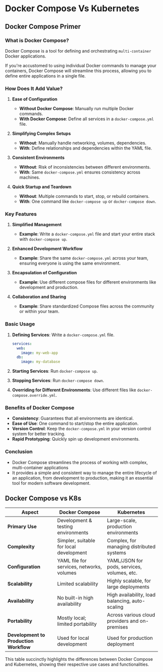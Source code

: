 # Docker Compose Vs Kubernetes

## Docker Compose Primer

### What is Docker Compose?

Docker Compose is a tool for defining and orchestrating `multi-container` Docker applications.

If you're accustomed to using individual Docker commands to manage your containers, Docker Compose will streamline this process, allowing you to define entire applications in a single file.

### How Does It Add Value?

1. **Ease of Configuration**
   - **Without Docker Compose**: Manually run multiple Docker commands.
   - **With Docker Compose**: Define all services in a `docker-compose.yml` file.

2. **Simplifying Complex Setups**
   - **Without**: Manually handle networking, volumes, dependencies.
   - **With**: Define relationships and dependencies within the YAML file.

3. **Consistent Environments**
   - **Without**: Risk of inconsistencies between different environments.
   - **With**: Same `docker-compose.yml` ensures consistency across machines.

4. **Quick Startup and Teardown**
   - **Without**: Multiple commands to start, stop, or rebuild containers.
   - **With**: One command like `docker-compose up` or `docker-compose down`.

### Key Features

1. **Simplified Management**
   - **Example**: Write a `docker-compose.yml` file and start your entire stack with `docker-compose up`.

2. **Enhanced Development Workflow**
   - **Example**: Share the same `docker-compose.yml` across your team, ensuring everyone is using the same environment.

3. **Encapsulation of Configuration**
   - **Example**: Use different compose files for different environments like development and production.

4. **Collaboration and Sharing**
   - **Example**: Share standardized Compose files across the community or within your team.

### Basic Usage

1. **Defining Services**: Write a `docker-compose.yml` file.

   ```yaml
   services:
     web:
       image: my-web-app
     db:
       image: my-database
   ```

2. **Starting Services**: Run `docker-compose up`.

3. **Stopping Services**: Run `docker-compose down`.

4. **Overriding for Different Environments**: Use different files like `docker-compose.override.yml`.

### Benefits of Docker Compose

- **Consistency**: Guarantees that all environments are identical.
- **Ease of Use**: One command to start/stop the entire application.
- **Version Control**: Keep the `docker-compose.yml` in your version control system for better tracking.
- **Rapid Prototyping**: Quickly spin up development environments.

### Conclusion

- Docker Compose streamlines the process of working with complex, multi-container applications
- It provides a simple and consistent way to manage the entire lifecycle of an application, from development to production, making it an essential tool for modern software development.

## Docker Compose vs K8s

| Aspect                      | Docker Compose                                         | Kubernetes                                              |
|-----------------------------|--------------------------------------------------------|---------------------------------------------------------|
| **Primary Use**             | Development & testing environments                    | Large-scale, production environments                    |
| **Complexity**              | Simpler, suitable for local development                | Complex, for managing distributed systems               |
| **Configuration**           | YAML file for services, networks, volumes              | YAML/JSON for pods, services, volumes, etc.             |
| **Scalability**             | Limited scalability                                    | Highly scalable, for large deployments                   |
| **Availability**            | No built-in high availability                          | High availability, load balancing, auto-scaling         |
| **Portability**             | Mostly local; limited portability                      | Across various cloud providers and on-premises          |
| **Development to Production Workflow** | Used for local development                            | Used for production deployment                          |

This table succinctly highlights the differences between Docker Compose and Kubernetes, showing their respective use cases and functionalities.
